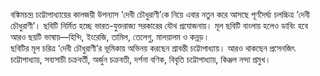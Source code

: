 বঙ্কিমচন্দ্র চট্টোপাধ্যায়ের কালজয়ী উপন্যাস ‘দেবী চৌধুরাণী’কে নিয়ে এবার নতুন করে আসছে পূর্ণদৈর্ঘ্য চলচ্চিত্র ‘দেবী চৌধুরাণী’। ছবিটি নির্মিত হচ্ছে ভারত-যুক্তরাজ্য সরকারের যৌথ প্রযোজনায়। মূল ছবিটি বাংলায় হলেও ডাবিং হবে আরও ছয়টি ভাষায়—হিন্দি, ইংরেজি, তামিল, তেলেগু, মালয়ালম ও কন্নড়।  
ছবিটির মূল চরিত্র ‘দেবী চৌধুরাণী’র ভূমিকায় অভিনয় করছেন শ্রাবন্তী চট্টোপাধ্যায়। আরও থাকছেন প্রসেনজিৎ চট্টোপাধ্যায়, সব্যসাচী চক্রবর্তী, অর্জুন চক্রবতী, দর্শনা বণিক, বিবৃতি চট্টোপাধ্যায়, কিঞ্জল নন্দা প্রমুখ।
